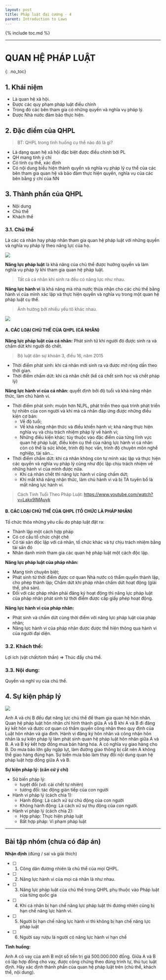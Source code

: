 ```yaml
---
layout: post
title: Pháp luật đại cương - 4
parent: Introduction to Laws
---
```


{% include toc.md %}

---

# QUAN HỆ PHÁP LUẬT
{: .no_toc}

## 1. Khái niệm

- Là quan hệ xã hội. 
- Được các quy phạm pháp luật điều chỉnh
- Trong đó các bên tham gia có những quyền và nghĩa vụ pháp lý.
- Được Nhà nước đảm bảo thực hiện.

## 2. Đặc điểm của QHPL

> BT: QHPL trong tình huống cụ thể nào đó là gì?

- Là dạng quan hệ xã hội đặc biệt được điều chỉnh bởi PL
- QH mang tính ý chí
- Có tính cụ thể, xác định
- Có nội dung biểu hiện thành quyền và nghĩa vụ pháp lý cụ thể của các bên tham gia quan hệ và bảo đảm thực hiện quyền, nghĩa vụ của các bên bằng ý chí của NN

## 3. Thành phần của QHPL

- Nội dung
- Chủ thể
- Khách thể

### 3.1. Chủ thể

Là các cá nhân hay pháp nhân tham gia quan hệ pháp luật với những quyền và nghĩa vụ pháp lý theo năng lực của họ.

![](https://i.imgur.com/dTQpQmi.png)

**Năng lực pháp luật** là khả năng của chủ thể được hưởng quyền và làm nghĩa vụ pháp lý khi tham gia quan hệ pháp luật.

> Tất cả cá nhân khi sinh ra đều có năng lực như nhau.

**Năng lực hành vi** là khả năng mà nhà nước thừa nhận cho các chủ thể bằng hành vi của mình xác lập và thực hiện quyền và nghĩa vụ trong một quan hệ pháp luật cụ thể.

> Ảnh hưởng bởi nhiều yếu tô khác nhau.

![](https://i.imgur.com/LZLu1T6.png)

#### **A. CÁC LOẠI CHỦ THỂ CỦA QHPL (CÁ NHÂN)**

**Năng lực pháp luật của cá nhân:** Phát sinh từ khi người đó được sinh ra và chấm dứt khi người đó chết. 

> Bộ luật dân sự khoản 3, điều 16, năm 2015

- Thời điểm phát sinh: khi cá nhân mới sinh ra và được mở rộng dần theo thời gian. 
- Thời điểm chấm dứt: khi cá nhân chết (kể cả chết sinh học và chết pháp lý) 

**Năng lực hành vi của cá nhân:** quyết định bởi độ tuổi và khả năng nhận thức, làm chủ hành vi.

- Thời điểm phát sinh: muộn hơn NLPL, phát triển theo quá trình phát triển tự nhiên của con người và khi mà cá nhân đáp ứng được những điều kiện cơ bản:
    + Về độ tuổi;
    + Về khả năng nhận thức và điều khiển hành vi; khả năng thực hiện nghĩa vụ và chịu trách nhiệm pháp lý về hành vi;
    + Những điều kiện khác: tùy thuộc vào đặc điểm của từng lĩnh vực quan hệ pháp luật, điều kiện cụ thể của năng lực hành vi cá nhân còn có thể là sức khỏe, trình độ học vấn, trình độ chuyên môn nghề nghiệp, tài sản...
- Thời điểm chấm dứt: khi cá nhân không còn tự mình xác lập và thực hiện các quyền và nghĩa vụ pháp lý cũng như độc lập chịu trách nhiệm về những hành vi của mình được nữa.
    + Khi cá nhân chết thì năng lực hành vi cũng chấm dứt;
    + Khi mất khả năng nhận thức, làm chủ hành vi và bị TA tuyên bố là mất năng lực hành vi.

> Cách Tính Tuổi Theo Pháp Luật:
> https://www.youtube.com/watch?v=Lakx9IMAuyk

#### **B. CÁC LOẠI CHỦ THỂ CỦA QHPL (TỔ CHỨC LÀ PHÁP NHÂN)**

Tổ chức thỏa những yêu cầu do pháp luật đặt ra: 

- Thành lập một cách hợp pháp 
- Có cơ cấu tổ chức chặt chẽ
- Có tài sản độc lập với cá nhân, tổ chức khác và tự chịu trách nhiệm bằng tài sản đó
- Nhân danh mình tham gia các quan hệ pháp luật một cách độc lập.

**Năng lực pháp luật của pháp nhân:**

- Mang tính chuyên biệt; 
- Phát sinh từ thời điểm được cơ quan Nhà nước có thẩm quyền thành lập, cho phép thành lập; Chấm dứt khi pháp nhân chấm dứt hoạt động (giải thể, phá sản).
- Đối với các pháp nhân phải đăng ký hoạt động thì năng lực pháp luật của pháp nhân phát sinh từ thời điểm được cấp giấy phép hoạt động.

**Năng lực hành vi của pháp nhân:**

- Phát sinh và chấm dứt cùng thời điểm với năng lực pháp luật của pháp nhân;
- Năng lực hành vi của pháp nhân được được thể hiện thông qua hành vi của người đại diện.

### 3.2. Khách thể:

Lợi ích (vật chất/tinh thần) => Thúc đẩy chủ thể.

### 3.3. Nội dung:

Quyền và nghĩ vụ của chủ thể.

## 4. Sự kiện pháp lý

![](https://i.imgur.com/AbtktzA.png)

Anh A và chị B đều đạt năng lực chủ thể để tham gia quan hệ hôn nhân. Quan hệ pháp luật hôn nhân chỉ hình thành giữa A và B khi A và B đi đăng ký kết hôn và được cơ quan có thẩm quyền công nhận theo quy định của Luật hôn nhân và gia đình. Hành vi đăng ký hôn nhân và công nhận hôn nhân là sự kiện pháp lý làm phát sinh quan hệ pháp luật hôn nhân giữa A và B.
A và B ký kết hợp đồng mua bán hàng hóa. A có nghĩa vụ giao hàng cho B. Do mưa bão lớn gây ngập lụt, làm đường giao thông bị cắt nên A không thể giao hàng đúng hạn. Sự biến mưa bão làm thay đổi nội dung quan hệ pháp luật hợp đồng giữa A và B. 

**Sự kiện pháp lý: (căn cứ ý chí)**

* Sử biến pháp lý:
    * tuyệt đối (vd: cái chết tự nhiên)
    * tương đối: tác động gián tiếp của con người
* Hành vi pháp lý (cách chia 1):
    * Hành động: Là cách xử sự chủ động của con người
    * Không hành động: Là cách xử sự thụ động của con người.
* Hành vi pháp lý (cách chia 2):
    * Hợp pháp: Thực hiện pháp luật
    * Bất hợp pháp: Vi phạm pháp luật

---

## Bài tập nhóm (chưa có đáp án)

**Nhận định** (đúng / sai và giải thích)

- [ ] 1. Công dân đương nhiên là chủ thể của mọi QHPL.
- [ ] 2. Năng lực hành vi của mọi cá nhân là như nhau.
- [ ] 3. Năng lực pháp luật của chủ thể trong QHPL phụ thuộc vào Pháp luật của từng quốc gia
- [ ] 4. Khi cá nhân bị hạn chế năng lực pháp luật thì đương nhiên cũng bị hạn chế năng lực hành vi.
- [ ] 5. Người bị hạn chế năng lực hành vi thì không bị hạn chế năng lực pháp luật
- [ ] 6. Người say rượu là người có năng lực hành vi hạn chế

**Tình huống:**

Anh A có vay của anh B một số tiền trị giá 500.000.000 đồng. Giữa A và B có lập hợp đồng cho vay, được công chứng theo đúng trình tự, thủ tục luật định. Hãy xác định thành phần của quan hệ pháp luật trên (chủ thể, khách thể, nội dung).